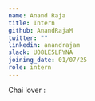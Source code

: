 ```yaml
---
name: Anand Raja
title: Intern
github: AnandRajaM
twitter: ""
linkedin: anandrajam
slack: U08LE5LFYNA
joining_date: 01/07/25
role: intern 
---
```


Chai lover :
